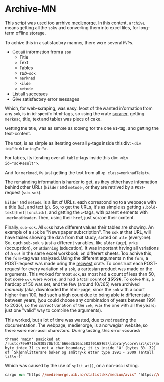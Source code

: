 # Archive-MN

This script was used too archive [medienorge](https://web.archive.org/web/20231201215514/https://medienorge.uib.no/).
In this content, `archive`, means getting all the `sok`s and converting them into excel files, for long-term offline storage.

To achive this in a satisfactory manner, there were several `MVP`s.

- Get all information from a `sok`
  - Title
  - Text
  - Tables
  - _sub_-`sok`
  - `merknad`
  - `kilde`
  - `metode`
- List all successes
- Give satisfactory error messages

Which, for web-scraping, was easy. Most of the wanted information from any `sok`, is in id-specifc html-tags, so using the crate [scraper](https://docs.rs/scraper/latest/scraper/), getting `merknad`, title, text and tables was piece of cake.

Getting the title, was as simple as looking for the one `h1`-tag, and getting the text-content.

The text, is as simple as iterating over all `p`-tags inside this div: `<div id="forklaringTxt">`.

For tables, its iterating over all `table`-tags inside this div: `<div id="sokResult">`.

And for `merknad`, its just getting the text from all `<p class=merknadTekst>`.

The remainding information is harder to get, as they either have information behind other URLs (`kilder` and `metode`), or they are retrived by a `POST`-request (`sub-sok`).

`kilder` and `metode`, is a list of URLs, each corresponding to a webpage with a title (`h1`), and text (`p`). So, to get the URLs, it's as simple as getting `a.bold-text[href][onclick]`, and getting the `a`-tags, with parent elements with `.merknadHeader`. Then, using their `href`, just scrape their content.

Finally, `sub-sok`. All `sok`s have different values their tables are showing. An example of a `sok` be "News paper subscription". The `sok` at that URL, will have tables showing the data from that study, sorted on `alle` (everyone). So, each `sub-sok` is just a different variables, like `alder` (age), `yrke` (occupation), or `utdanning` (education). It was important having all variations of a `sok` in the same excel workbook, on different sheets.
Too achive this, the `form`-tag was analyzed. Using the different arguments in the `form`, a POST-request was made using the [reqwest](https://docs.rs/reqwest/latest/reqwest/) crate. To construct each POST-request for every variation of a `sok`, a cartesian product was made on the arguments. This worked for most `sok`, as most had a count of less than 50, but some `sok` were worse, and had a total count of **25536**. To solve this, a hardcap of 50 was set, and the few (around 10/265) were archived _manually_ (aka, downloaded the html-page, since the `sok` with a count higher than 100, had such a high count due to being able to differentiate between years, (you could choose any combination of years between 1991 to 2020), so the _correct_ variation of the `sok`, was the one with all the years; just one "valid" way to combine the arguments).

This worked, but a lot of time was wasted, due to _not_ reading the documentation. The webpage, medienorge, is a norwegian website, so there were non-ascii charecters. During testing, this error occured:

```
thread 'main' panicked at /rustc/79e9716c980570bfd1f666e3b16ac583f0168962\library\core\src\str\mod.rs:660:13:
byte index 31 is not a char boundary; it is inside 'å' (bytes 30..32) of `Skjønnlitterære bøker og småtrykk etter type 1991 - 2009 (antall titler)`
```

Which was caused by the use of `split_at()`, on a non-ascii string.

```ps
cargo run "https://medienorge.uib.no/statistikk/medium/avis" "https://medienorge.uib.no/statistikk/medium/fagpresse" "https://medienorge.uib.no/statistikk/medium/ukepresse" "https://medienorge.uib.no/statistikk/medium/boker" "https://medienorge.uib.no/statistikk/medium/radio" "https://medienorge.uib.no/statistikk/medium/fonogram" "https://medienorge.uib.no/statistikk/medium/tv" "https://medienorge.uib.no/statistikk/medium/kino" "https://medienorge.uib.no/statistikk/medium/video" "https://medienorge.uib.no/statistikk/medium/ikt"
```
